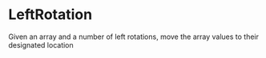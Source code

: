 # LeftRotation
Given an array and a number of left rotations, move the array values to their designated location
